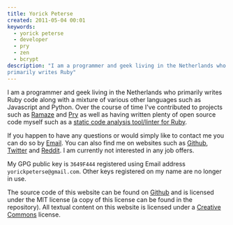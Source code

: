 ```yaml
---
title: Yorick Peterse
created: 2011-05-04 00:01
keywords:
  - yorick peterse
  - developer
  - pry
  - zen
  - bcrypt
description: "I am a programmer and geek living in the Netherlands who
primarily writes Ruby"
---
```


I am a programmer and geek living in the Netherlands who primarily writes Ruby
code along with a mixture of various other languages such as Javascript and
Python. Over the course of time I've contributed to projects such as
[Ramaze][ramaze] and [Pry][pry] as well as having written plenty of open source
code myself such as a [static code analysis tool/linter for Ruby][ruby-lint].

If you happen to have any questions or would simply like to contact me you can
do so by [Email](mailto:yorickpeterse@gmail.com). You can also find me on
websites such as [Github][github], [Twitter][twitter] and [Reddit][reddit]. I
am currently not interested in any job offers.

My GPG public key is `3649F444` registered using Email address
`yorickpeterse@gmail.com`. Other keys registered on my name are no longer in
use.

The source code of this website can be found on [Github][source] and is
licensed under the MIT license (a copy of this license can be found in the
repository). All textual content on this website is licensed under a
[Creative Commons][cc] license.

[ramaze]: http://ramaze.net/
[pry]: https://github.com/pry/pry
[ruby-lint]: https://github.com/yorickpeterse/ruby-lint
[github]: https://github.com/yorickpeterse/
[twitter]: http://twitter.com/yorickpeterse
[reddit]: http://www.reddit.com/user/yorickpeterse/
[source]: https://github.com/yorickpeterse/yorickpeterse.com
[cc]: http://creativecommons.org/licenses/by-nc-sa/3.0/
